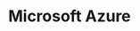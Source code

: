 ---
layout: "writing_by_category"
category: "Azure"
permalink: "/writing/category/azure/"
header-img: "assets/owner/hero/archive-bg.jpg"
title: "Microsoft Azure"
---